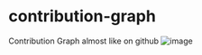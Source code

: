 # contribution-graph
Contribution Graph almost like on github
![image](https://github.com/Lamalilow/contribution-graph/assets/86461396/d5e40c3a-58a3-4ac6-8edc-676bffdf290f)

